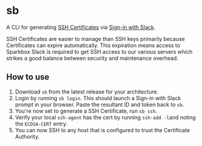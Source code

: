 # sb

A CLI for generating [SSH Certificates](https://engineering.fb.com/2016/09/12/security/scalable-and-secure-access-with-ssh/) via [Sign-in with Slack](https://api.slack.com/docs/sign-in-with-slack).

SSH Certificates are easier to manage than SSH keys primarily because Certificates can expire automatically.
This expiration means access to Sparkbox Slack is required to get SSH access to our various servers which strikes a good balance between security and maintenance overhead.

## How to use

1. Download `sb` from the latest release for your architecture.
2. Login by running `sb login`. This should launch a Sign-in with Slack prompt in your browser. Paste the resultant ID and token back to `sb`.
3. You're now set to generate a SSH Certificate, run `sb ssh`.
4. Verify your local `ssh-agent` has the cert by running `ssh-add -l`and noting the `ECDSA-CERT` entry.
5. You can now SSH to any host that is configured to trust the Certificate Authority.
